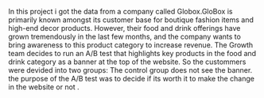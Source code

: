 In this project i got the data from a company called Globox.GloBox is primarily known amongst its customer base for boutique fashion items and high-end decor products. However, their food and drink offerings have grown tremendously in the last few months, and the company wants to bring awareness to this product category to increase revenue.
The Growth team decides to run an A/B test that highlights key products in the food and drink category as a banner at the top of the website. So the custommers were devided into two groups: The control group does not see the banner.
the purpose of the A/B test was to decide if its worth it to make the change in the website or not .
